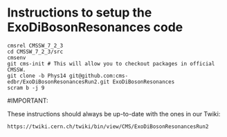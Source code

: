 Instructions to setup the ExoDiBosonResonances code
========

```
cmsrel CMSSW_7_2_3
cd CMSSW_7_2_3/src
cmsenv
git cms-init # This will allow you to checkout packages in official CMSSW.
git clone -b Phys14 git@github.com:cms-edbr/ExoDiBosonResonancesRun2.git ExoDiBosonResonances
scram b -j 9
```

#IMPORTANT: 

These instructions should always be up-to-date with the ones in our Twiki:

`https://twiki.cern.ch/twiki/bin/view/CMS/ExoDiBosonResonancesRun2`

